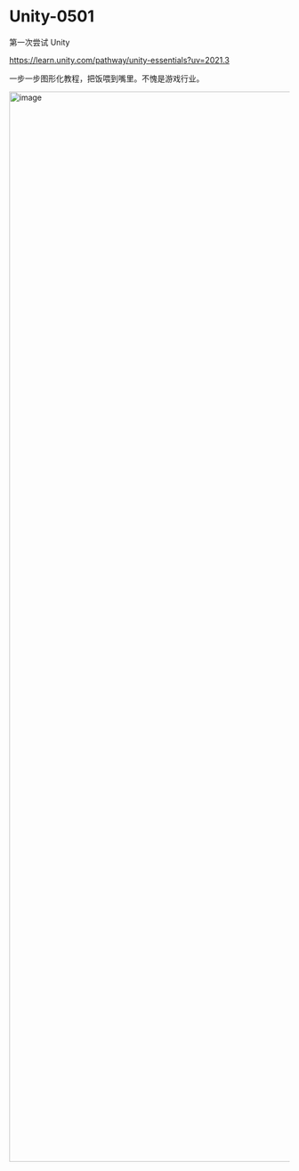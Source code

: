# Unity-0501
第一次尝试 Unity

https://learn.unity.com/pathway/unity-essentials?uv=2021.3

一步一步图形化教程，把饭喂到嘴里。不愧是游戏行业。

<img width="1920" alt="image" src="https://github.com/mykcs/Unity-0501/assets/165669834/7c86de33-10b3-4325-a39c-dad302cd0fde">

